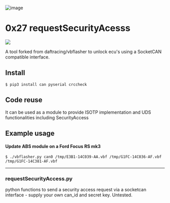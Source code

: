![image](https://user-images.githubusercontent.com/57064943/163714778-8598c24a-6ae2-49f6-ba4c-42de94dfa025.png)
# 0x27 requestSecurityAcesss


 <a href="https://testerpresent.com.au/"><img src="https://img.shields.io/badge/Tester Present -Specialist Automotive Solutions-blue" /></a>    

A tool forked from daftracing/vbflasher to unlock ecu's using a SocketCAN compatible interface.

## Install
```
$ pip3 install can pyserial crccheck
```

## Code reuse
It can be used as a module to provide ISOTP implementation and UDS functionalities including SecurityAccess 

## Example usage
#### Update ABS module on a Ford Focus RS mk3
```
$ ./vbflasher.py can0 /tmp/E3B1-14C039-AA.vbf /tmp/G1FC-14C036-AF.vbf /tmp/G1FC-14C381-AF.vbf
```
***
### requestSecurityAccess.py  
python functions to send a security access request via a socketcan interface - supply your own can_id and secret key. Untested.
